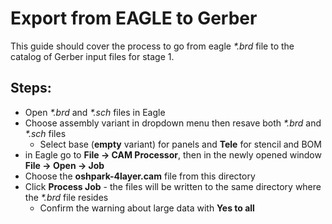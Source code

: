 # Export from EAGLE to Gerber

This guide should cover the process to go from eagle _*.brd_ file to the catalog of Gerber input files for stage 1.

## Steps:
* Open _*.brd_ and _*.sch_ files in Eagle
* Choose assembly variant in dropdown menu then resave both _*.brd_ and _*.sch_ files
  * Select base (**empty** variant) for panels and **Tele** for stencil and BOM
* in Eagle go to **File -> CAM Processor**, then in the newly opened window **File -> Open -> Job**
* Choose the **oshpark-4layer.cam** file from this directory
* Click **Process Job** - the files will be written to the same directory where the _*.brd_ file resides
  * Confirm the warning about large data with **Yes to all**
